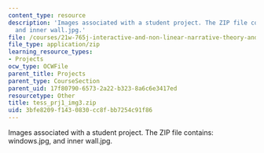 ```yaml
---
content_type: resource
description: 'Images associated with a student project. The ZIP file contains: windows.jpg,
  and inner wall.jpg.'
file: /courses/21w-765j-interactive-and-non-linear-narrative-theory-and-practice-spring-2004/3bfe8209f1430830cc8fbb7254c91f86_tess_prj1_img3.zip
file_type: application/zip
learning_resource_types:
- Projects
ocw_type: OCWFile
parent_title: Projects
parent_type: CourseSection
parent_uid: 17f80790-6573-2a22-b323-8a6c6e3417ed
resourcetype: Other
title: tess_prj1_img3.zip
uid: 3bfe8209-f143-0830-cc8f-bb7254c91f86
---
```

Images associated with a student project. The ZIP file contains: windows.jpg, and inner wall.jpg.

